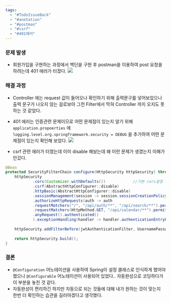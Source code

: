 ```yaml
---
tags:
  - "#TodoIssueBack"
  - "#anotation"
  - "#postman"
  - "#csrf"
  - "#401에러"
---
```


### 문제 발생

- 회원가입을 구현하는 과정에서 백단을 구현 후 postman을 이용하여 post 요청을 하려는데 401 에러가 터졌다.
![](https://imgur.com/XiaItPJ.png)

### 해결 과정
- Controller 에는 request 값이 들어오나 확인하기 위해 출력문구를 넣어보았으나 출력 문구가 나오지 않는 걸로보아 그전 Filter에서 막혀 Controller 까지 오지도 못하는 것 같았다.
- 401 에러는 인증관련 문제이므로 어떤 문제점이 있는지 알기 위해 `application.propoerties` 에 `logging.level.org.springframework.security = DEBUG` 을 추가하여 어떤 문제점이 있는지 확인해 보았다.
![](https://imgur.com/XuOnCzO.png)

- csrf 관련 에러가 터졌는데 이미 disable 해놨는데 왜 이런 문제가 생겼는지 이해가 안갔다.
```java
@Bean  
protected SecurityFilterChain configure(HttpSecurity httpSecurity) throws Exception{  
    httpSecurity  
            .cors(Customizer.withDefaults())            //기본 cors설정 사용  
            .csrf(AbstractHttpConfigurer::disable)  
            .httpBasic(AbstractHttpConfigurer::disable)  
            .sessionManagement(session -> session.sessionCreationPolicy(SessionCreationPolicy.STATELESS))  
            .authorizeHttpRequests(auth -> auth  
            .requestMatchers("/", "/api/auth/**", "/api/search/**").permitAll()  
            .requestMatchers(HttpMethod.GET, "/api/calendar/**").permitAll()  
            .anyRequest().authenticated()  
            ).exceptionHandling(handler -> handler.authenticationEntryPoint(new FailedAuthenticationEntryPoint()));  
  
    httpSecurity.addFilterBefore(jwtAuthenticationFilter, UsernamePasswordAuthenticationFilter.class);  
  
    return httpSecurity.build();  
}
```

### 결론

- `@Configuration` 어노테이션을 사용하여 Spring이 설정 클래스로 인식하게 했어야 했으나 `@Configurable` 어노테이션이 사용되어 있었다.. 자동완성으로 코딩하다가 이 부분을 놓친 것 같다.
- 자동완성이 편리하긴 하지만 자동으로 되는 것들에 대해 내가 원하는 것이 맞는지 한번 더 확인하는 습관을 길러야겠다고 생각했다.